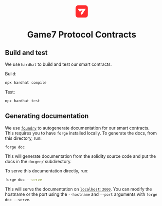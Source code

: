 <p align="center">
<a href="https://game7.io/"><svg width="40" height="40" viewBox="0 0 40 40" fill="none" xmlns="http://www.w3.org/2000/svg"><path d="M0 12.8C0 8.31958 0 6.07937 0.871948 4.36808C1.63893 2.86278 2.86278 1.63893 4.36808 0.871948C6.07937 0 8.31958 0 12.8 0H27.2C31.6804 0 33.9206 0 35.6319 0.871948C37.1372 1.63893 38.3611 2.86278 39.1281 4.36808C40 6.07937 40 8.31958 40 12.8V27.2C40 31.6804 40 33.9206 39.1281 35.6319C38.3611 37.1372 37.1372 38.3611 35.6319 39.1281C33.9206 40 31.6804 40 27.2 40H12.8C8.31958 40 6.07937 40 4.36808 39.1281C2.86278 38.3611 1.63893 37.1372 0.871948 35.6319C0 33.9206 0 31.6804 0 27.2V12.8Z" fill="#FE2C2E"></path><path d="M6.71875 11.0938L12.1477 19.3872H19.1812L17.5837 16.9457H22.6535L16.6019 26.193L20.1172 31.5625L33.5156 11.0938H6.71875Z" fill="white"></path></svg></a>
</p>
<h1 align="center">Game7 Protocol Contracts</h1>

## Build and test

We use `hardhat` to build and test our smart contracts.

Build:

```bash
npx hardhat compile
```

Test:

```bash
npx hardhat test
```

## Generating documentation

We use [`foundry`](https://github.com/foundry-rs/foundry) to autogenerate documentation for our smart contracts.
This requires you to have `forge` installed locally. To generate the docs, from this directory, run:

```bash
forge doc
```

This will generate documentation from the solidity source code and put the docs in the `docgen/` subdirectory.

To serve this documentation directly, run:

```bash
forge doc --serve
```

This will serve the documentation on [`localhost:3000`](http://localhost:3000). You can modify the hostname
or the port using the `--hostname` and `--port` arguments with `forge doc --serve`.
